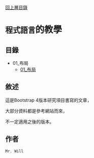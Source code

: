 [回上層目錄](../README.md)

# `程式語言`的教學

## **目錄**
+ 01_布局
    + [01_布局](01_布局/01_布局.md)

## **敘述**
這是Bootstrap 4版本研究項目書寫的文章，

大部分資料都是參考網站而來，

不一定適用之後的版本。

## **作者**
`Mr. Will`
